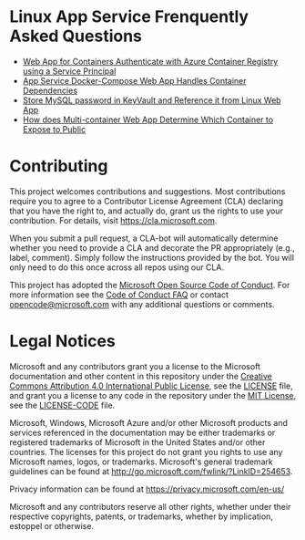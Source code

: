 
# Linux App Service Frenquently Asked Questions

* [Web App for Containers Authenticate with Azure Container Registry using a Service Principal](https://github.com/Azure/app-service-linux-docs/blob/master/service_principal_auth_acr.md)
* [App Service Docker-Compose Web App Handles Container Dependencies](https://github.com/Azure/app-service-linux-docs/blob/master/docker_compose_depends_on.md)
* [Store MySQL password in KeyVault and Reference it from Linux Web App](https://github.com/Azure/app-service-linux-docs/blob/master/keyvault_reference_in_linux_app_service.md)
* [How does Multi-container Web App Determine Which Container to Expose to Public](https://github.com/Azure/app-service-linux-docs/blob/master/how_multicontainer_webapp_determine_web_container.md)

# Contributing

This project welcomes contributions and suggestions.  Most contributions require you to agree to a
Contributor License Agreement (CLA) declaring that you have the right to, and actually do, grant us
the rights to use your contribution. For details, visit https://cla.microsoft.com.

When you submit a pull request, a CLA-bot will automatically determine whether you need to provide
a CLA and decorate the PR appropriately (e.g., label, comment). Simply follow the instructions
provided by the bot. You will only need to do this once across all repos using our CLA.

This project has adopted the [Microsoft Open Source Code of Conduct](https://opensource.microsoft.com/codeofconduct/).
For more information see the [Code of Conduct FAQ](https://opensource.microsoft.com/codeofconduct/faq/) or
contact [opencode@microsoft.com](mailto:opencode@microsoft.com) with any additional questions or comments.

# Legal Notices

Microsoft and any contributors grant you a license to the Microsoft documentation and other content
in this repository under the [Creative Commons Attribution 4.0 International Public License](https://creativecommons.org/licenses/by/4.0/legalcode),
see the [LICENSE](LICENSE) file, and grant you a license to any code in the repository under the [MIT License](https://opensource.org/licenses/MIT), see the
[LICENSE-CODE](LICENSE-CODE) file.

Microsoft, Windows, Microsoft Azure and/or other Microsoft products and services referenced in the documentation
may be either trademarks or registered trademarks of Microsoft in the United States and/or other countries.
The licenses for this project do not grant you rights to use any Microsoft names, logos, or trademarks.
Microsoft's general trademark guidelines can be found at http://go.microsoft.com/fwlink/?LinkID=254653.

Privacy information can be found at https://privacy.microsoft.com/en-us/

Microsoft and any contributors reserve all other rights, whether under their respective copyrights, patents,
or trademarks, whether by implication, estoppel or otherwise.
